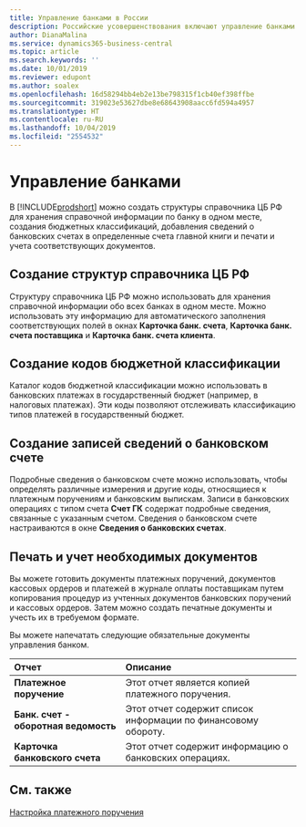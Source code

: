 ```yaml
---
title: Управление банками в России
description: Российские усовершенствования включают управление банками.
author: DianaMalina
ms.service: dynamics365-business-central
ms.topic: article
ms.search.keywords: ''
ms.date: 10/01/2019
ms.reviewer: edupont
ms.author: soalex
ms.openlocfilehash: 16d58294bb4eb2e13be798315f1cb40ef398ffbe
ms.sourcegitcommit: 319023e53627dbe8e68643908aacc6fd594a4957
ms.translationtype: HT
ms.contentlocale: ru-RU
ms.lasthandoff: 10/04/2019
ms.locfileid: "2554532"
---
```

# <a name="bank-management"></a>Управление банками

В [!INCLUDE[prodshort](../../includes/prodshort.md)] можно создать структуры справочника ЦБ РФ для хранения справочной информации по банку в одном месте, создания бюджетных классификаций, добавления сведений о банковских счетах в определенные счета главной книги и печати и учета соответствующих документов.

 

## <a name="creating-bank-directory-structures"></a>Создание структур справочника ЦБ РФ

Структуру справочника ЦБ РФ можно использовать для хранения справочной информации обо всех банках в одном месте. Можно использовать эту информацию для автоматического заполнения соответствующих полей в окнах **Карточка банк. счета**, **Карточка банк. счета поставщика** и **Карточка банк. счета клиента**.

 

## <a name="creating-budget-classification-codes"></a>Создание кодов бюджетной классификации

Каталог кодов бюджетной классификации можно использовать в банковских платежах в государственный бюджет (например, в налоговых платежах). Эти коды позволяют отслеживать классификацию типов платежей в государственный бюджет.

 

## <a name="creating-bank-account-details-records"></a>Создание записей сведений о банковском счете

Подробные сведения о банковском счете можно использовать, чтобы определять различные измерения и другие коды, относящиеся к платежным поручениям и банковским выпискам. Записи в банковских операциях с типом счета **Счет ГК** содержат подробные сведения, связанные с указанным счетом. Сведения о банковском счете настраиваются в окне **Сведения о банковских счетах**.

 

## <a name="printing-and-posting-required-documents"></a>Печать и учет необходимых документов

Вы можете готовить документы платежных поручений, документов кассовых ордеров и платежей в журнале оплаты поставщикам путем копирования процедур из учтенных документов банковских поручений и кассовых ордеров. Затем можно создать печатные документы и учесть их в требуемом формате.

 

Вы можете напечатать следующие обязательные документы управления банком. 

| Отчет                        | Описание                                                  |
| :---------------------------- | :----------------------------------------------------------- |
| **Платежное поручение**        | Этот отчет является копией платежного поручения.             |
| **Банк. счет - оборотная ведомость** | Этот отчет содержит список информации по финансовому обороту. |
| **Карточка банковского счета**         | Этот отчет содержит информацию о банковских операциях.      |

 

## <a name="see-also"></a>См. также 

[Настройка платежного поручения](How-to-Set-Up-a-Bank-Payment-Order.md)

